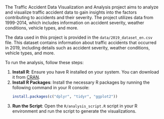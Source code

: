 The Traffic Accident Data Visualization and Analysis project aims to analyze and visualize traffic accident data to gain insights into the factors contributing to accidents and their severity. The project utilizes data from 1999-2014, which includes information on accident severity, weather conditions, vehicle types, and more. 


The data used in this project is provided in the `data/2019_dataset_en.csv` file. This dataset contains information about traffic accidents that occurred in 2019, including details such as accident severity, weather conditions, vehicle types, and more.


To run the analysis, follow these steps:

1. **Install R**: Ensure you have R installed on your system. You can download it from [CRAN](https://cran.r-project.org/).
2. **Install R Packages**: Install the necessary R packages by running the following command in your R console:
    ```R
    install.packages(c("dplyr", "tidyr", "ggplot2"))
    ```
3. **Run the Script**: Open the `R/analysis_script.R` script in your R environment and run the script to generate the visualizations.
